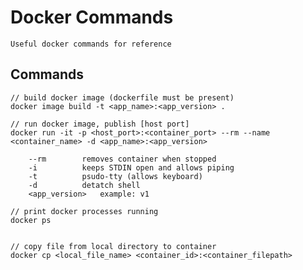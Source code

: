 # Docker Commands

    Useful docker commands for reference
    
## Commands

    // build docker image (dockerfile must be present)
    docker image build -t <app_name>:<app_version> .
    
    // run docker image, publish [host port]
    docker run -it -p <host_port>:<container_port> --rm --name <container_name> -d <app_name>:<app_version>
    
        --rm        removes container when stopped
        -i          keeps STDIN open and allows piping
        -t          psudo-tty (allows keyboard)
        -d          detatch shell
        <app_version>   example: v1
        
    // print docker processes running
    docker ps
    
    
    // copy file from local directory to container
    docker cp <local_file_name> <container_id>:<container_filepath>
    